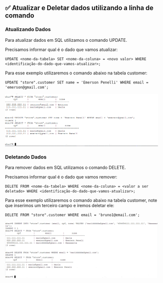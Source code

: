 ## ✅ Atualizar e Deletar dados utilizando a linha de comando

### Atualizando Dados

Para atualizar dados em SQL utilizamos o comando UPDATE.

Precisamos informar qual é o dado que vamos atualizar:

```
UPDATE <nome-da-tabela> SET <nome-da-coluna> = <novo valor> WHERE <identificação-do-dado-que-vamos-atualizar>;
```

Para esse exemplo utilizaremos o comando abaixo na tabela customer:

```
UPDATE "store".customer SET name = 'Emerson Penelli' WHERE email = 'emerson@gmail.com';
```

<img src="./assets/img-04.png">

<br>

### Deletando Dados

Para remover dados em SQL utilizamos o comando DELETE.

Precisamos informar qual é o dado que vamos remover:

```
DELETE FROM <nome-da-tabela> WHERE <nome-da-coluna> = <valor a ser deletado> WHERE <identificação-do-dado-que-vamos-atualizar>;
```

Para esse exemplo utilizaremos o comando abaixo na tabela customer, note que inserimos um terceiro campo e iremos deletar ele:

```
DELETE FROM "store".customer WHERE email = 'bruno1@email.com';
```

<img src="./assets/img-05.png">
